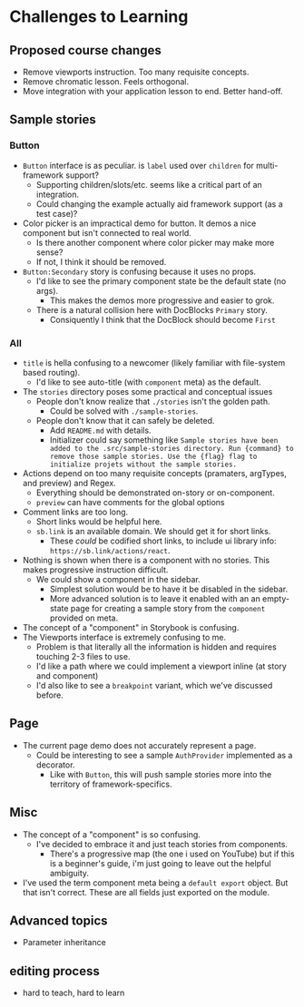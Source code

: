 # Challenges to Learning

## Proposed course changes

- Remove viewports instruction. Too many requisite concepts.
- Remove chromatic lesson. Feels orthogonal.
- Move integration with your application lesson to end. Better hand-off.

## Sample stories

### Button

- `Button` interface is as peculiar. is `label` used over `children` for multi-framework support?
  - Supporting children/slots/etc. seems like a critical part of an integration.
  - Could changing the example actually aid framework support (as a test case)?
- Color picker is an impractical demo for button. It demos a nice component but isn't connected to real world.
  - Is there another component where color picker may make more sense?
  - If not, I think it should be removed.
- `Button:Secondary` story is confusing because it uses no props.
  - I'd like to see the primary component state be the default state (no args).
    - This makes the demos more progressive and easier to grok.
  - There is a natural collision here with DocBlocks `Primary` story.
    - Consiquently I think that the DocBlock should become `First`

### All

- `title` is hella confusing to a newcomer (likely familiar with file-system based routing).
  - I'd like to see auto-title (with `component` meta) as the default.
- The `stories` directory poses some practical and conceptual issues
  - People don't know realize that `./stories` isn't the golden path.
    - Could be solved with `./sample-stories`.
  - People don't know that it can safely be deleted.
    - Add `README.md` with details.
    - Initializer could say something like `Sample stories have been added to the .src/sample-stories directory. Run {command} to remove those sample stories. Use the {flag} flag to initialize projets without the sample stories.`
- Actions depend on too many requisite concepts (pramaters, argTypes, and preview) and Regex.
  - Everything should be demonstrated on-story or on-component.
  - `preview` can have comments for the global options
- Comment links are too long.
  - Short links would be helpful here.
  - `sb.link` is an available domain. We should get it for short links.
    - These _could_ be codified short links, to include ui library info: `https://sb.link/actions/react`.
- Nothing is shown when there is a component with no stories. This makes progressive instruction difficult.
  - We could show a component in the sidebar.
    - Simplest solution would be to have it be disabled in the sidebar.
    - More advanced solution is to leave it enabled with an an empty-state page for creating a sample story from the `component` provided on meta.
- The concept of a "component" in Storybook is confusing.
- The Viewports interface is extremely confusing to me.
  - Problem is that literally all the information is hidden and requires touching 2-3 files to use.
  - I'd like a path where we could implement a viewport inline (at story and component)
  - I'd also like to see a `breakpoint` variant, which we've discussed before.

## Page

- The current page demo does not accurately represent a page.
  - Could be interesting to see a sample `AuthProvider` implemented as a decorator.
    - Like with `Button`, this will push sample stories more into the territory of framework-specifics.

## Misc

- The concept of a "component" is so confusing.
  - I've decided to embrace it and just teach stories from components.
    - There's a progressive map (the one i used on YouTube) but if this is a beginner's guide, i'm just going to leave out the helpful ambiguity.
- I've used the term component meta being a `default export` object. But that isn't correct. These are all fields just exported on the module.

## Advanced topics

- Parameter inheritance

## editing process

- hard to teach, hard to learn
